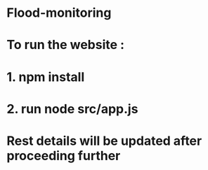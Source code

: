 # Flood-monitoring

# To run the website :
# 1. npm install
# 2. run node src/app.js


# Rest details will be updated after proceeding further

